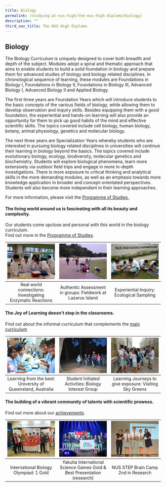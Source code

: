 ```yaml
---
title: Biology
permalink: /studying-at-nus-high/the-nus-high-diploma/biology/
description: ""
third_nav_title: The NUS High Diploma
---
```

## Biology

The Biology Curriculum is uniquely designed to cover both breadth and depth of the subject. Modules adopt a spiral and thematic approach that aims to enable students to build a solid foundation in biology and prepare them for advanced studies of biology and biology related disciplines. In chronological sequence of learning, these modules are Foundations in Biology I, Foundations in Biology II, Foundations in Biology III, Advanced Biology I, Advanced Biology II and Applied Biology.  

The first three years are Foundation Years which will introduce students to the basic concepts of the various fields of biology, while allowing them  to develop observation and inquiry skills. Besides equipping them with a good foundation, the experiential and hands-on learning will also provide an opportunity for them to pick up good habits of the mind and effective scientific skills. The topics covered include cell biology, human biology, botany, animal physiology, genetics and molecular biology.  

The next three years are Specialization Years whereby students who are interested in pursuing biology related disciplines in universities will continue their learning in biology beyond the basics. The topics covered include evolutionary biology, ecology, biodiversity, molecular genetics and biochemistry. Students will explore biological phenomena, learn more extensively via outdoor field trips and engage in more in-depth investigations. There is more exposure to critical thinking and analytical skills in the more demanding modules, as well as an emphasis towards more knowledge application in broader and concept-orientated perspectives. Students will also become more independent in their learning approaches. 

For more information, please visit the <a href="/studying-at-nus-high/the-nus-high-diploma/programme-of-studies/">Programme of Studies </a> .

#### The **living world** around us is fascinating with all its beauty and complexity.<br>
Our students come upclose and personal with this world in the biology curriculum.<br>
Find out more in the <a href="/studying-at-nus-high/the-nus-high-diploma/programme-of-studies/">Programme of Studies</a>.

<table>
	<thead>
		<tr>
			<th style="width: 33%; align: center">
				<a href="/biology/wonderment-in-the-classroom/"><img src="/images/Biology/bio Photo 1.jpg" style="max-height:100%; max-width:100%">
			</th>
			<th style="width: 33%; align: center">
				<a href="/images/Biology/bio Photo 1.jpg"><img src="/images/Biology/bio Photo 2.jpg" style="max-height:100%; max-width:100%" >
			</th>
			<th style="width: 33%; align: center">
				<a href="/images/Biology/bio Photo 1.jpg"><img src="/images/Biology/bio Photo 3.jpg" style="max-height:100%; max-width:100%" >
			</th>
		</tr>
	</thead>
	<tbody>
		<tr>
			<td style="text-align:center" > 
				Real world connections:  
				Investigating Enzymatic Reactions</td>
			<td style="text-align:center" >
				Authentic Assessment in groups:
				Fieldwork at Lazarus Island </td>
			<td style="text-align:center"> 
				Experiential Inquiry:
				Ecological Sampling </td>
		</tr>
	</tbody>
</table>

#### The Joy of Learning doesn't stop in the classrooms.<br>
Find out about the informal curriculum that complements the [main curriculum](https://staging.d1bl70m167uzkq.amplifyapp.com/biology/beyond-the-classroom/)
<table>
	<thead>
		<tr>
			<th style="width: 33%; align: center">
				<a href="https://staging.d1bl70m167uzkq.amplifyapp.com/biology/beyond-the-classroom/"><img src="/images/Biology/bio Photo 4.jpg" style="max-height:100%; max-width:100%" >
			</th>
			<th style="width: 33%; align: center">
				<a href="https://staging.d1bl70m167uzkq.amplifyapp.com/biology/beyond-the-classroom/"><img src="/images/Biology/bio Photo 5.jpg"     style="max-height:100%; max-width:100%" >
			</th>
			<th style="width: 33%; align: center">
				<a href="https://staging.d1bl70m167uzkq.amplifyapp.com/biology/beyond-the-classroom/"><img src="/images/Biology/bio Photo 6.jpg" style="max-height:100%; max-width:100%" >
			</th>
		</tr>
	</thead>
	<tbody>
		<tr>
			<td style="text-align:center" > 
				Learning from the best:  
				University of Queensland, Australia</td>
			<td style="text-align:center" >
				Student Initiated Activities:
				Biology Interest Group </td>
			<td style="text-align:center"> 
				Learning Journeys to give exposure:
				Visiting Sky Greens </td>
		</tr>
	</tbody>
</table>

#### The building of a vibrant community of talents with scientific prowess.<br>
Find out more about our [achievements](https://staging.d1bl70m167uzkq.amplifyapp.com/our-dna/achievements/2019/).
	
<table>
	<thead>
		<tr>
			<th style="width: 33%; align: center">
				<a href="https://staging.d1bl70m167uzkq.amplifyapp.com/our-dna/achievements/2019/"><img src="/images/Biology/bio Photo 7.jpg" style="max-height:100%; max-width:100%" >
			</th>
			<th style="width: 33%; align: center">
				<a href="https://staging.d1bl70m167uzkq.amplifyapp.com/our-dna/achievements/2019/"><img src="/images/Biology/bio Photo 8.jpg"     style="max-height:100%; max-width:100%" >
			</th>
			<th style="width: 33%; align: center">
				<a href=https://staging.d1bl70m167uzkq.amplifyapp.com/our-dna/achievements/2019/"><img src="/images/Biology/bio Photo 9.jpg" style="max-height:100%; max-width:100%" >
			</th>
		</tr>
	</thead>
	<tbody>
		<tr>
			<td style="text-align:center" > 
				International Biology Olympiad:  
				1 Gold</td>
			<td style="text-align:center" >
				Yakutia International  
Science Games  
Gold & Best Presentation (research) </td>
			<td style="text-align:center"> 
				NUS STEP Brain Camp  
2nd in Research </td>
		</tr>
	</tbody>
</table>
